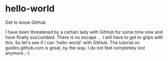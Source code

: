 # hello-world
Get to know GitHub

I have been threatened by a certain lady with GitHub for some time now and have finally succumbed.
There is no escape ... I will have to get to grips with this.
So let's see if I can 'hello-world' with GitHub. The tutorial on guides.github.com is great, by the way. I do not feel completely lost anymore ;-)
